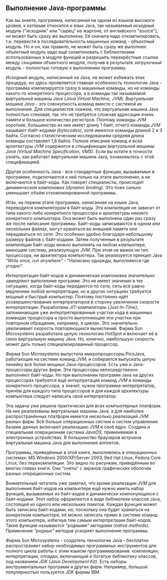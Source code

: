## Выполнение Java-программы

Как вы знаете, программа, написанная на одном из языков высокого уровня, к которым относится и язык Java, так называемый _исходный модуль_ ("исходник" или "сырец" на жаргоне, от английского "source"), не может быть сразу же выполнена. Её сначала надо откомпилировать, т.е. перевести в последовательность машинных команд - _объектный модуль_. Но и он, как правило, не может быть сразу же выполнен: объектный модуль надо ещё скомпоновать с библиотеками использованных в модуле функций и разрешить перекрёстные ссылки между секциями объектного модуля, получив в результате _загрузочный модуль_ - полностью готовую к выполнению программу.

Исходный модуль, написанный на Java, не может избежать этих процедур, но здесь проявляется главная особенность технологии Java - программа компилируется сразу в машинные команды, но не команды какого-то конкретного процессора, а в команды так называемой виртуальной машины Java (_Java Virtual Machine, JVM_). _Виртуальная машина Java_ - это совокупность команд вместе с системой их выполнения. Для специалистов скажем, что виртуальная машина Java полностью стековая, так что не требуется сложная адресация ячеек памяти и большое количество регистров. Поэтому команды _JVM_ короткие, большинство из них имеет длину 1 байт, отчего команды _JVM_ называют _байт-кодами (bytecodes)_, хотя имеются команды длиной 2 и 3 байта. Согласно статистическим исследованиям средняя длина команды составляет 1,8 байта. Полное описание команд и всей архитектуры _JVM_ содержится в _спецификации виртуальной машины Java (Virtual Machine Specification, VMS)_. Если вы хотите в точности узнать, как работает виртуальная машина Java, ознакомьтесь с этой спецификацией. 

Другая особенность Java - все стандартные функции, вызываемые в программе, подключаются к ней только на этапе выполнения, а не включаются в байт-коды. Как говорят специалисты, происходит _динамическая компоновка (dynamic binding)_. Это тоже сильно уменьшает объём откомпилированной программы.

Итак, на первом этапе программа, написанная на языке Java, переводится компилятором в байт-коды. Эта компиляция не зависит от типа какого-либо конкретного процессора и архитектуры некоего конкретного компьютера. Она может быть выполнена один раз сразу же после написания программы. Байт-коды записываются в одном или нескольких файлах, могут храниться во внешней памяти или передаваться по сети. Это особенно удобно благодаря небольшому размеру файлов с байт-кодами. Затем полученные в результате компиляции байт-коды можно выполнять на любом компьютере, имеющем систему, реализующую _JVM_. При этом не важен ни тип процессора, ни архитектура компьютера. Так реализуется принцип Java _"Write once, run anywhere"_ - "Написано однажды, выполняется где угодно".

Интерпретация байт-кодов и динамическая компоновка значительно замедляют выполнение программ. Это не имеет значения в тех ситуациях, когда байт-коды передаются по сети, сеть всё равно медленнее любой интерпретации, но в других ситуациях требуется мощный и быстрый компьютер. Поэтому постоянно идёт усовершенствование интерпретаторов в сторону увеличения скорости интерпретации. Разработаны _JIT-компиляторы (Just-In-Time)_, запоминающие уже интерпретированные участки кода в машинных командах процессора и просто выполняющие эти участки при повторном обращении, например, в циклах. Это значительно увеличивает скорость повторяющихся вычислений. Фирма Sun Microsystems разработала целую технологию HotSpot и включает её в свою виртуальную машину Java. Но, конечно, наибольшую скорость может дать только специализированный процессор.

Фирма Sun Microsystems выпустила микропроцессоры PicoJava, работающие на системе команд _JVM_, и собирается выпускать целую линейку всё более мощных Java-процессоров. Есть уже и Java-процессоры других фирм. Эти процессоры непосредственно выполняют байт-коды. Но при выполнении программ Java на других процессорах требуется ещё интерпретация команд _JVM_ в команды конкретного процессора, а значит, нужна программа-интерпретатор, причём для каждого типа процессоров и для каждой архитектуры компьютера следует написать свой интерпретатор.

Эта задача уже решена практически для всех компьютерных платформ. На них реализованы виртуальные машины Java, а для наиболее распространённых платформ имеется несколько реализаций _JVM_ разных фирм. Всё больше операционных систем и систем управления базами данных включают реализацию _JVM_ в своё ядро. Создана и специальная операционная система _JavaOS_, применяемая в электронных устройствах. В большинство браузеров встроена виртуальная машина Java для выполнения апплетов.

Программы, приведённые в этой книге, выполнялись в операционных системах: MS Windows 2000/XP/Server 2003, Red Hat Linux, Fedora Core Linux, без перекомпиляции. Это видно по рисункам, приведённым во многих главах книги. Они "сняты" с экранов графических оболочек разных операционных систем.

Внимательный читатель уже заметил, что кроме реализации _JVM_ для выполнения байт-кодов на компьютере ещё нужно иметь набор функций, вызываемых из байт-кодов и динамически компонующихся с байт-кодами. Этот набор оформляется в виде библиотеки классов Java, состоящей из одного или нескольких _пакетов_. Каждая функция может быть записана байт-кодами, но, поскольку она будет храниться на конкретном компьютере, её можно записать прямо в системе команд этого компьютера, избегнув тем самым интерпретации байт-кодов. Такие функции называются _"родными" методами (native methods)_. Применение _"родных" методов_ ускоряет выполнение программы.

Фирма Sun Microsystems - создатель технологии Java - бесплатно распространяет набор необходимых программных инструментов для полного цикла работы с этим языком программирования: компиляции, интерпретации, отладки, включающий и богатую библиотеку классов, под названием _JDK (Java Development Kit)_. Есть наборы инструментальных программ и других фирм. Например, большой популярностью пользуется _JDK_ фирмы IBM.

